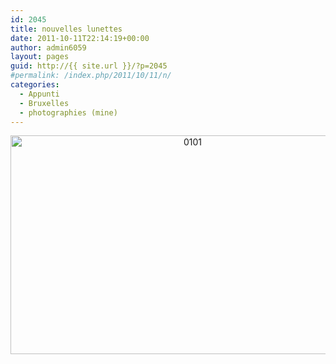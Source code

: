 ```yaml
---
id: 2045
title: nouvelles lunettes
date: 2011-10-11T22:14:19+00:00
author: admin6059
layout: pages
guid: http://{{ site.url }}/?p=2045
#permalink: /index.php/2011/10/11/n/
categories:
  - Appunti
  - Bruxelles
  - photographies (mine)
---
```

<p style="text-align: center;">
  <img class="aligncenter size-full wp-image-3761" src="{{ site.url }}/images/uploads/2010/01/0101-1.jpg" alt="0101" width="567" height="350" srcset="{{ site.url }}/images/uploads/2010/01/0101-1.jpg 567w, {{ site.url }}/images/uploads/2010/01/0101-1-300x185.jpg 300w" sizes="(max-width: 567px) 100vw, 567px" />
</p>